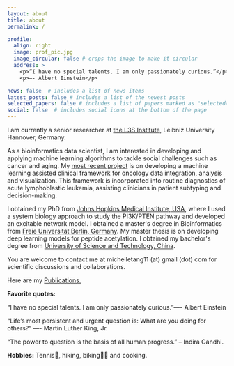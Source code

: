 ```yaml
---
layout: about
title: about
permalink: /

profile:
  align: right
  image: prof_pic.jpg
  image_circular: false # crops the image to make it circular
  address: >
    <p>“I have no special talents. I am only passionately curious.”</p>
    <p>—- Albert Einstein</p>

news: false  # includes a list of news items
latest_posts: false # includes a list of the newest posts
selected_papers: false # includes a list of papers marked as "selected={true}"
social: false  # includes social icons at the bottom of the page
---
```


I am currently a senior researcher at [the L3S Institute](https://www.l3s.de/the-l3s/), Leibniz University Hannover, Germany.

As a bioinformatics data scientist, I am interested in developing and applying machine learning algorithms to tackle social challenges such as cancer and aging. 
My [most recent project](https://git.l3s.uni-hannover.de/tang/clinALL) is on developing a machine learning assisted clinical framework for oncology data integration, analysis and visualization. This framework is incorporated into routine diagnostics of acute lymphoblastic leukemia, assisting clinicians in patient subtyping and decision-making.

I obtained my PhD from [Johns Hopkins Medical Institute, USA](https://www.hopkinsmedicine.org/), where I used a system biology approach to study the PI3K/PTEN pathway and developed an excitable network model. I obtained a master's degree in Bioinformatics from  [Freie Universität Berlin, Germany](https://www.fu-berlin.de/). My master thesis is on developing deep learning models for peptide acetylation. I obtained my bachelor's degree from [University of Science and Technology, China](https://www.ustc.edu.cn/).

You are welcome to contact me at michelletang11 (at) gmail (dot) com for scientific discussions and collaborations. 

Here are my [Publications.](https://mtang11.github.io/publications/)

**Favorite quotes:**

“I have no special talents. I am only passionately curious.”—- Albert Einstein

“Life’s most persistent and urgent question is: What are you doing for others?” —- Martin Luther King, Jr.

“The power to question is the basis of all human progress.” – Indira Gandhi.

**Hobbies:** Tennis:tennis:, hiking, biking:biking_woman: and cooking.


